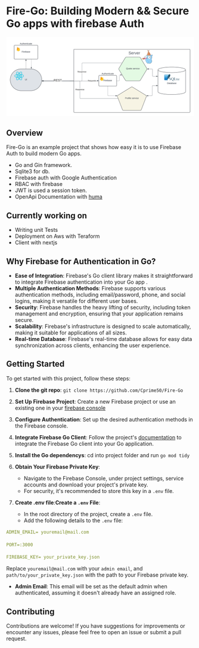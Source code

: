# Fire-Go: Building Modern && Secure Go apps with firebase Auth


![Fire-Go](fire-go-flow.png)

## Overview

Fire-Go is an example project that shows how easy it is to use Firebase Auth to build modern Go apps.

   - Go and Gin framework.
   - Sqlite3 for db.
   - Firebase auth with Google Authentication
   - RBAC with firebase
   - JWT is used a session token.
   - OpenApi Documentation with [huma](https://huma.rocks/)

## Currently working on
- Writing unit Tests
- Deployment on Aws with Teraform
- Client with nextjs

<!-- ## Article
This article gives a very detailed guide on this application -->



## Why Firebase for Authentication in Go?


- **Ease of Integration**: Firebase's Go client library makes it straightforward to integrate Firebase authentication into your Go app .
- **Multiple Authentication Methods**: Firebase supports various authentication methods, including email/password, phone, and social logins, making it versatile for different user bases.
- **Security**: Firebase handles the heavy lifting of security, including token management and encryption, ensuring that your application remains secure.
- **Scalability**: Firebase's infrastructure is designed to scale automatically, making it suitable for applications of all sizes.
- **Real-time Database**: Firebase's real-time database allows for easy data synchronization across clients, enhancing the user experience.



## Getting Started

To get started with this project, follow these steps:

1. **Clone the git repo**: ```git clone https://github.com/Cprime50/Fire-Go```

2. **Set Up Firebase Project**: Create a new Firebase project or use an existing one in your [firebase console](https://console.firebase.google.com)

3. **Configure Authentication**: Set up the desired authentication methods in the Firebase console.

4. **Integrate Firebase Go Client**: Follow the project's [documentation](https://www.google.com/url?sa=t&rct=j&q=&esrc=s&source=web&cd=&ved=2ahUKEwjnl5XG7feEAxUgTUEAHW3LDbQQFnoECBYQAQ&url=https%3A%2F%2Ffirebaseopensource.com%2Fprojects%2Ffirebase%2Ffirebase-admin-go%2F&usg=AOvVaw1ee2k1xUMEFNFYBKMcoKqU&opi=89978449) to integrate the Firebase Go client into your Go application.

5. **Install the Go dependencys**: cd into project folder and run
```go mod tidy```


6. **Obtain Your Firebase Private Key**:
   - Navigate to the Firebase Console, under project settings, service accounts and download your project's private key.
   - For security, it's recommended to store this key in a `.env` file.

7. **Create .env file**:**Create a `.env` File**:
   - In the root directory of the project, create a `.env` file.
   - Add the following details to the `.env` file:

``` yaml
ADMIN_EMAIL= youremail@mail.com

PORT=:3000

FIREBASE_KEY= your_private_key.json
```

Replace `youremail@mail.com` with your `admin email`, and `path/to/your_private_key.json` with the path to your Firebase private key.

- **Admin Email**: This email will be set as the default admin when authenticated, assuming it doesn't already have an assigned role.



## Contributing

Contributions are welcome! If you have suggestions for improvements or encounter any issues, please feel free to open an issue or submit a pull request.
